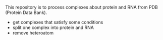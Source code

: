 This repository is to process complexes about protein and RNA from PDB (Protein Data Bank).
- get complexes that satisfy some conditions
- split one complex into protein and RNA
- remove heteroatom